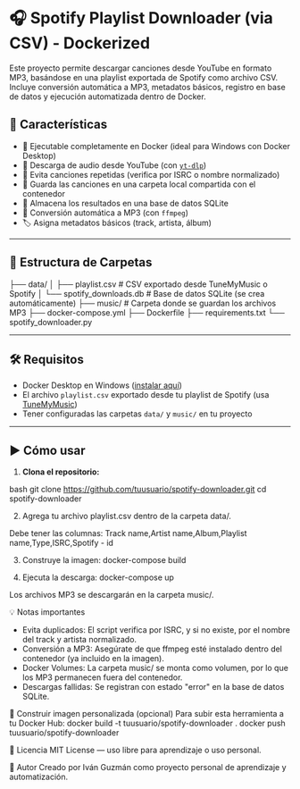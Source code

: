 # 🎧 Spotify Playlist Downloader (via CSV) - Dockerized

Este proyecto permite descargar canciones desde YouTube en formato MP3, basándose en una playlist exportada de Spotify como archivo CSV. Incluye conversión automática a MP3, metadatos básicos, registro en base de datos y ejecución automatizada dentro de Docker.

## 🚀 Características

- 🐳 Ejecutable completamente en Docker (ideal para Windows con Docker Desktop)
- 🎵 Descarga de audio desde YouTube (con [`yt-dlp`](https://github.com/yt-dlp/yt-dlp))
- 🔁 Evita canciones repetidas (verifica por ISRC o nombre normalizado)
- 📁 Guarda las canciones en una carpeta local compartida con el contenedor
- 🧠 Almacena los resultados en una base de datos SQLite
- 🎯 Conversión automática a MP3 (con `ffmpeg`)
- 🏷️ Asigna metadatos básicos (track, artista, álbum)

---

## 📁 Estructura de Carpetas
├── data/
│ ├── playlist.csv # CSV exportado desde TuneMyMusic o Spotify
│ └── spotify_downloads.db # Base de datos SQLite (se crea automáticamente)
├── music/ # Carpeta donde se guardan los archivos MP3
├── docker-compose.yml
├── Dockerfile
├── requirements.txt
└── spotify_downloader.py


---

## 🛠️ Requisitos

- Docker Desktop en Windows ([instalar aquí](https://docs.docker.com/desktop/install/windows-install/))
- El archivo `playlist.csv` exportado desde tu playlist de Spotify (usa [TuneMyMusic](https://www.tunemymusic.com/))
- Tener configuradas las carpetas `data/` y `music/` en tu proyecto

---

## ▶️ Cómo usar

1. **Clona el repositorio:**

  bash
    git clone https://github.com/tuusuario/spotify-downloader.git
    cd spotify-downloader

2. Agrega tu archivo playlist.csv dentro de la carpeta data/.

  Debe tener las columnas:
  Track name,Artist name,Album,Playlist name,Type,ISRC,Spotify - id

3. Construye la imagen:
  docker-compose build

4. Ejecuta la descarga:
  docker-compose up

Los archivos MP3 se descargarán en la carpeta music/.

💡 Notas importantes
- Evita duplicados: El script verifica por ISRC, y si no existe, por el nombre del track y artista normalizado.
- Conversión a MP3: Asegúrate de que ffmpeg esté instalado dentro del contenedor (ya incluido en la imagen).
- Docker Volumes: La carpeta music/ se monta como volumen, por lo que los MP3 permanecen fuera del contenedor.
- Descargas fallidas: Se registran con estado "error" en la base de datos SQLite.

🧱 Construir imagen personalizada (opcional)
Para subir esta herramienta a tu Docker Hub:
  docker build -t tuusuario/spotify-downloader .
  docker push tuusuario/spotify-downloader

🧾 Licencia
MIT License — uso libre para aprendizaje o uso personal.

🙋 Autor
Creado por Iván Guzmán como proyecto personal de aprendizaje y automatización.
